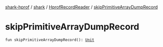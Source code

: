 [shark-hprof](../../index.md) / [shark](../index.md) / [HprofRecordReader](index.md) / [skipPrimitiveArrayDumpRecord](./skip-primitive-array-dump-record.md)

# skipPrimitiveArrayDumpRecord

`fun skipPrimitiveArrayDumpRecord(): `[`Unit`](https://kotlinlang.org/api/latest/jvm/stdlib/kotlin/-unit/index.html)